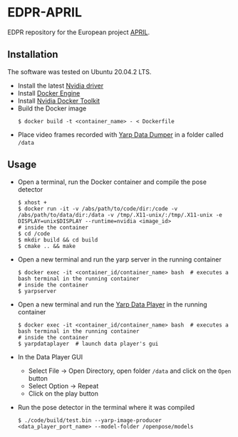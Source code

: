 # EDPR-APRIL
EDPR repository for the European project [APRIL](http://aprilproject.eu/).

## Installation
The software was tested on Ubuntu 20.04.2 LTS.

- Install the latest [Nvidia driver](https://github.com/NVIDIA/nvidia-docker/wiki/Frequently-Asked-Questions#how-do-i-install-the-nvidia-driver)
- Install [Docker Engine](https://docs.docker.com/engine/install/ubuntu)
- Install [Nvidia Docker Toolkit](https://docs.nvidia.com/datacenter/cloud-native/container-toolkit/install-guide.html#docker)
- Build the Docker image
    ```shell
    $ docker build -t <container_name> - < Dockerfile
    ```
- Place video frames recorded with [Yarp Data Dumper](https://www.yarp.it/git-master/yarpdatadumper.html) in a folder called `/data`

## Usage
- Open a terminal, run the Docker container and compile the pose detector
    ```shell
    $ xhost +
    $ docker run -it -v /abs/path/to/code/dir:/code -v /abs/path/to/data/dir:/data -v /tmp/.X11-unix/:/tmp/.X11-unix -e DISPLAY=unix$DISPLAY --runtime=nvidia <image_id>
    # inside the container
    $ cd /code
    $ mkdir build && cd build
    $ cmake .. && make
    ```

- Open a new terminal and run the yarp server in the running container
    ```shell
    $ docker exec -it <container_id/container_name> bash  # executes a bash terminal in the running container
    # inside the container
    $ yarpserver
    ```

- Open a new terminal and run the [Yarp Data Player](https://www.yarp.it/git-master/yarpdataplayer.html) in the running container
    ```shell
    $ docker exec -it <container_id/container_name> bash  # executes a bash terminal in the running container
    # inside the container
    $ yarpdataplayer  # launch data player's gui
    ```

- In the Data Player GUI
    - Select File -> Open Directory, open folder `/data` and click on the `Open` button
    - Select Option -> Repeat
    - Click on the play button

- Run the pose detector in the terminal where it was compiled
    ```shell
    $ ./code/build/test.bin --yarp-image-producer <data_player_port_name> --model-folder /openpose/models
    ```
